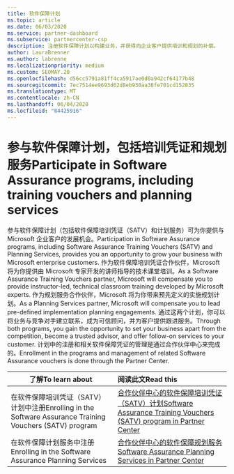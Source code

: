 ```yaml
---
title: 软件保障计划
ms.topic: article
ms.date: 06/03/2020
ms.service: partner-dashboard
ms.subservice: partnercenter-csp
description: 注册软件保障计划以构建业务，并获得向企业客户提供培训和规划的补偿。
author: LauraBrenner
ms.author: labrenne
ms.localizationpriority: medium
ms.custom: SEOMAY.20
ms.openlocfilehash: d56cc5791a81ff4ca5917ae0d0a942cf64177b48
ms.sourcegitcommit: 7ec7514ee9693d62d8eb930aa38fe701cd152835
ms.translationtype: MT
ms.contentlocale: zh-CN
ms.lasthandoff: 06/04/2020
ms.locfileid: "84425916"
---
```

# <a name="participate-in-software-assurance-programs-including-training-vouchers-and-planning-services"></a><span data-ttu-id="676f3-103">参与软件保障计划，包括培训凭证和规划服务</span><span class="sxs-lookup"><span data-stu-id="676f3-103">Participate in Software Assurance programs, including training vouchers and planning services</span></span>

<span data-ttu-id="676f3-104">参与软件保障计划（包括软件保障培训凭证（SATV）和计划服务）可为你提供与 Microsoft 企业客户的发展机会。</span><span class="sxs-lookup"><span data-stu-id="676f3-104">Participation in Software Assurance programs, including Software Assurance Training Vouchers (SATV) and Planning Services, provides you an opportunity to grow your business with Microsoft enterprise customers.</span></span> <span data-ttu-id="676f3-105">作为软件保障培训凭证合作伙伴，Microsoft 将为你提供由 Microsoft 专家开发的讲师指导的技术课堂培训。</span><span class="sxs-lookup"><span data-stu-id="676f3-105">As a Software Assurance Training Vouchers partner, Microsoft will compensate you to provide instructor-led, technical classroom training developed by Microsoft experts.</span></span> <span data-ttu-id="676f3-106">作为规划服务合作伙伴，Microsoft 将为你带来预先定义的实施规划计划。</span><span class="sxs-lookup"><span data-stu-id="676f3-106">As a Planning Services partner, Microsoft will compensate you to lead pre-defined implementation planning engagements.</span></span> <span data-ttu-id="676f3-107">通过这两个计划，你可以将业务与竞争对手建立联系，成为可信顾问，并为客户提供跟进服务。</span><span class="sxs-lookup"><span data-stu-id="676f3-107">Through both programs, you gain the opportunity to set your business apart from the competition, become a trusted advisor, and offer follow-on services to your customer.</span></span> <span data-ttu-id="676f3-108">计划中的注册和相关软件保障凭证的管理是通过合作伙伴中心来完成的。</span><span class="sxs-lookup"><span data-stu-id="676f3-108">Enrollment in the programs and management of related Software Assurance vouchers is done through the Partner Center.</span></span>

|<span data-ttu-id="676f3-109">**了解**</span><span class="sxs-lookup"><span data-stu-id="676f3-109">**To learn about**</span></span>   |<span data-ttu-id="676f3-110">**阅读此文**</span><span class="sxs-lookup"><span data-stu-id="676f3-110">**Read this**</span></span>   |
|--------------------------|:------------------|
|<span data-ttu-id="676f3-111">在软件保障培训凭证（SATV）计划中注册</span><span class="sxs-lookup"><span data-stu-id="676f3-111">Enrolling in the Software Assurance Training Vouchers (SATV) program</span></span>|[<span data-ttu-id="676f3-112">合作伙伴中心的软件保障培训凭证（SATV）计划</span><span class="sxs-lookup"><span data-stu-id="676f3-112">Software Assurance Training Vouchers (SATV) program in Partner Center</span></span>](software-assurance-satv.md)|
|<span data-ttu-id="676f3-113">在软件保障计划服务中注册</span><span class="sxs-lookup"><span data-stu-id="676f3-113">Enrolling in the Software Assurance Planning Services</span></span>|[<span data-ttu-id="676f3-114">合作伙伴中心的软件保障规划服务</span><span class="sxs-lookup"><span data-stu-id="676f3-114">Software Assurance Planning Services in Partner Center</span></span>](software-assurance-dps.md) |